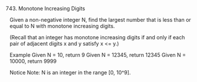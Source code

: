 743. Monotone Increasing Digits

Given a non-negative integer N, find the largest number that is less than or equal to N with monotone increasing digits.

(Recall that an integer has monotone increasing digits if and only if each pair of adjacent digits x and y satisfy x <= y.)

Example
Given N = 10, return 9
Given N = 12345, return 12345
Given N = 10000, return 9999

Notice
Note: N is an integer in the range [0, 10^9].